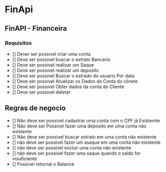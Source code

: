 # FinApi

## FinAPI - Financeira

### Requisitos


- [] Dever ser possivel criar uma conta 
- [] Deve ser possivel buscar o estrato Bancario
- [] Deve ser possivel realizar um  Saque
- [] Deve ser possivel realizar um deposito
- [] Deve ser possivel Buscar o estrado do usuario Por data
- [] Deve ser possivel Atualizar os Dados da Conta do clinete
- [] Deve ser possivel Obter dados da conta do Cliente
- [] Deve ser possivel deletar


## Regras de negocio

- [] Não deve ser possivel cadastrar uma conta com o CPF já Existemte
- [] Não deve ser Possivel fazer uma deposito em uma conta não existente
- [] Não deve ser possivel buscar estrato em uma conta não existente
- [] não deve ser possivel fazer um asaque em uma conta não existente
- [] não deve ser possivel excluir uma conta não existente
- [] não deve ser possivel fazer uma saque quando o saldo for insuficiente
- [] Possivel retornal o Balance


